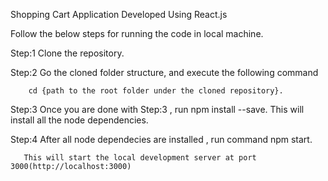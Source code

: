 Shopping Cart Application Developed Using React.js

Follow the below steps for running the code in local machine.

Step:1 Clone the repository.

Step:2 Go the cloned folder structure, and execute the following command

        cd {path to the root folder under the cloned repository}.
        
Step:3 Once you are done with Step:3 , run npm install --save. This will install all the node dependencies.

Step:4 After all node dependecies are installed , run command npm start.

       This will start the local development server at port 3000(http://localhost:3000)
